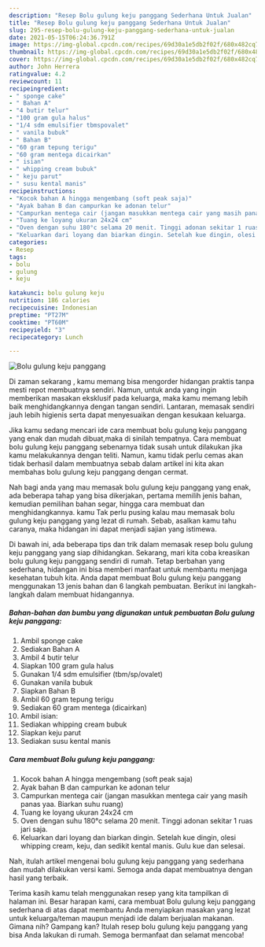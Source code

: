 ```yaml
---
description: "Resep Bolu gulung keju panggang Sederhana Untuk Jualan"
title: "Resep Bolu gulung keju panggang Sederhana Untuk Jualan"
slug: 295-resep-bolu-gulung-keju-panggang-sederhana-untuk-jualan
date: 2021-05-15T06:24:36.791Z
image: https://img-global.cpcdn.com/recipes/69d30a1e5db2f02f/680x482cq70/bolu-gulung-keju-panggang-foto-resep-utama.jpg
thumbnail: https://img-global.cpcdn.com/recipes/69d30a1e5db2f02f/680x482cq70/bolu-gulung-keju-panggang-foto-resep-utama.jpg
cover: https://img-global.cpcdn.com/recipes/69d30a1e5db2f02f/680x482cq70/bolu-gulung-keju-panggang-foto-resep-utama.jpg
author: John Herrera
ratingvalue: 4.2
reviewcount: 11
recipeingredient:
- " sponge cake"
- " Bahan A"
- "4 butir telur"
- "100 gram gula halus"
- "1/4 sdm emulsifier tbmspovalet"
- " vanila bubuk"
- " Bahan B"
- "60 gram tepung terigu"
- "60 gram mentega dicairkan"
- " isian"
- " whipping cream bubuk"
- " keju parut"
- " susu kental manis"
recipeinstructions:
- "Kocok bahan A hingga mengembang (soft peak saja)"
- "Ayak bahan B dan campurkan ke adonan telur"
- "Campurkan mentega cair (jangan masukkan mentega cair yang masih panas yaa. Biarkan suhu ruang)"
- "Tuang ke loyang ukuran 24x24 cm"
- "Oven dengan suhu 180°c selama 20 menit. Tinggi adonan sekitar 1 ruas jari saja."
- "Keluarkan dari loyang dan biarkan dingin. Setelah kue dingin, olesi whipping cream, keju, dan sedikit kental manis. Gulu kue dan selesai."
categories:
- Resep
tags:
- bolu
- gulung
- keju

katakunci: bolu gulung keju 
nutrition: 186 calories
recipecuisine: Indonesian
preptime: "PT27M"
cooktime: "PT60M"
recipeyield: "3"
recipecategory: Lunch

---
```



![Bolu gulung keju panggang](https://img-global.cpcdn.com/recipes/69d30a1e5db2f02f/680x482cq70/bolu-gulung-keju-panggang-foto-resep-utama.jpg)

Di zaman  sekarang , kamu memang bisa mengorder hidangan praktis tanpa mesti repot membuatnya sendiri. Namun, untuk anda yang ingin memberikan masakan eksklusif pada keluarga, maka kamu memang lebih baik menghidangkannya dengan tangan sendiri. Lantaran, memasak sendiri jauh lebih higienis serta dapat menyesuaikan dengan kesukaan keluarga.

Jika kamu sedang mencari ide cara membuat bolu gulung keju panggang yang enak dan mudah dibuat,maka di sinilah tempatnya. Cara membuat bolu gulung keju panggang  sebenarnya tidak susah untuk dilakukan jika kamu melakukannya dengan teliti. Namun, kamu tidak perlu cemas akan tidak berhasil dalam membuatnya 
sebab dalam artikel ini kita akan membahas bolu gulung keju panggang dengan cermat.  



Nah bagi anda yang mau memasak bolu gulung keju panggang yang enak, ada beberapa tahap yang bisa dikerjakan, pertama memilih jenis bahan, kemudian pemilihan bahan segar, hingga cara membuat dan menghidangkannya. kamu Tak perlu pusing kalau mau memasak bolu gulung keju panggang yang lezat di rumah. Sebab, asalkan kamu  tahu caranya, maka hidangan ini dapat menjadi sajian yang istimewa.

Di bawah ini, ada beberapa tips dan trik dalam memasak resep bolu gulung keju panggang yang siap dihidangkan. Sekarang, mari kita coba kreasikan bolu gulung keju panggang sendiri di rumah. Tetap berbahan yang sederhana, hidangan ini bisa memberi manfaat untuk membantu menjaga kesehatan tubuh kita. Anda dapat membuat Bolu gulung keju panggang menggunakan 13 jenis bahan dan 6 langkah pembuatan. Berikut ini langkah-langkah dalam membuat hidangannya.

<!--inarticleads1-->

##### Bahan-bahan dan bumbu yang digunakan untuk pembuatan Bolu gulung keju panggang:

1. Ambil  sponge cake
1. Sediakan  Bahan A
1. Ambil 4 butir telur
1. Siapkan 100 gram gula halus
1. Gunakan 1/4 sdm emulsifier (tbm/sp/ovalet)
1. Gunakan  vanila bubuk
1. Siapkan  Bahan B
1. Ambil 60 gram tepung terigu
1. Sediakan 60 gram mentega (dicairkan)
1. Ambil  isian:
1. Sediakan  whipping cream bubuk
1. Siapkan  keju parut
1. Sediakan  susu kental manis




<!--inarticleads2-->

##### Cara membuat Bolu gulung keju panggang:

1. Kocok bahan A hingga mengembang (soft peak saja)
1. Ayak bahan B dan campurkan ke adonan telur
1. Campurkan mentega cair (jangan masukkan mentega cair yang masih panas yaa. Biarkan suhu ruang)
1. Tuang ke loyang ukuran 24x24 cm
1. Oven dengan suhu 180°c selama 20 menit. Tinggi adonan sekitar 1 ruas jari saja.
1. Keluarkan dari loyang dan biarkan dingin. Setelah kue dingin, olesi whipping cream, keju, dan sedikit kental manis. Gulu kue dan selesai.




Nah, itulah artikel mengenai  bolu gulung keju panggang  yang sederhana dan mudah dilakukan versi kami. Semoga anda dapat membuatnya dengan hasil yang terbaik. 

Terima kasih kamu telah menggunakan resep yang kita tampilkan di halaman ini. Besar harapan kami, cara membuat  Bolu gulung keju panggang sederhana di atas dapat membantu Anda menyiapkan masakan yang lezat untuk keluarga/teman maupun menjadi ide dalam berjualan makanan. Gimana nih? Gampang kan? Itulah resep bolu gulung keju panggang yang bisa Anda lakukan di rumah. Semoga bermanfaat dan selamat mencoba!

